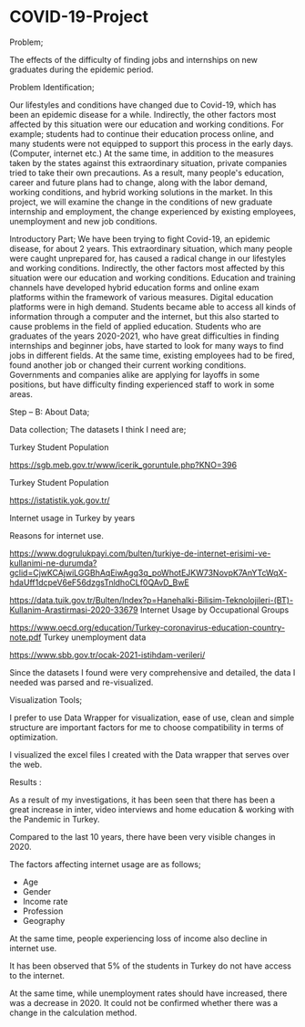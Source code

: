 # COVID-19-Project

Problem;

 The effects of the difficulty of finding jobs and internships on new graduates during the epidemic period.


Problem Identification;


Our lifestyles and conditions have changed due to Covid-19, which has been an epidemic disease for a while. Indirectly, the other factors most affected by this situation were our education and working conditions.
For example; students had to continue their education process online, and many students were not equipped to support this process in the early days. (Computer, internet etc.)
At the same time, in addition to the measures taken by the states against this extraordinary situation, private companies tried to take their own precautions.
As a result, many people's education, career and future plans had to change, along with the labor demand, working conditions, and hybrid working solutions in the market.
In this project, we will examine the change in the conditions of new graduate internship and employment, the change experienced by existing employees, unemployment and new job conditions.


Introductory Part;
We have been trying to fight Covid-19, an epidemic disease, for about 2 years. This extraordinary situation, which many people were caught unprepared for, has caused a radical change in our lifestyles and working conditions. Indirectly, the other factors most affected by this situation were our education and working conditions.
Education and training channels have developed hybrid education forms and online exam platforms within the framework of various measures. Digital education platforms were in high demand. Students became able to access all kinds of information through a computer and the internet, but this also started to cause problems in the field of applied education.
Students who are graduates of the years 2020-2021, who have great difficulties in finding internships and beginner jobs, have started to look for many ways to find jobs in different fields.
At the same time, existing employees had to be fired, found another job or changed their current working conditions.
Governments and companies alike are applying for layoffs in some positions, but have difficulty finding experienced staff to work in some areas.




Step – B: About Data;


Data collection;
The datasets I think I need are;

Turkey Student Population

https://sgb.meb.gov.tr/www/icerik_goruntule.php?KNO=396

Turkey Student Population

https://istatistik.yok.gov.tr/

Internet usage in Turkey by years

Reasons for internet use.

https://www.dogrulukpayi.com/bulten/turkiye-de-internet-erisimi-ve-kullanimi-ne-durumda?gclid=CjwKCAjwiLGGBhAqEiwAgq3q_poWhotEJKW73NovpK7AnYTcWqX-hdaUff1dcpeV6eF56dzgsTnldhoCLf0QAvD_BwE

https://data.tuik.gov.tr/Bulten/Index?p=Hanehalki-Bilisim-Teknolojileri-(BT)-Kullanim-Arastirmasi-2020-33679
Internet Usage by Occupational Groups

https://www.oecd.org/education/Turkey-coronavirus-education-country-note.pdf
Turkey unemployment data

https://www.sbb.gov.tr/ocak-2021-istihdam-verileri/

Since the datasets I found were very comprehensive and detailed, the data I needed was parsed and re-visualized.

Visualization Tools;

I prefer to use Data Wrapper for visualization, ease of use, clean and simple structure are important factors for me to choose compatibility in terms of optimization.

I visualized the excel files I created with the Data wrapper that serves over the web.


Results :

As a result of my investigations, it has been seen that there has been a great increase in inter, video interviews and home education & working with the Pandemic in Turkey.

Compared to the last 10 years, there have been very visible changes in 2020.

The factors affecting internet usage are as follows;
- Age
- Gender
- Income rate
- Profession
- Geography

At the same time, people experiencing loss of income also decline in internet use.

It has been observed that 5% of the students in Turkey do not have access to the internet.

At the same time, while unemployment rates should have increased, there was a decrease in 2020. It could not be confirmed whether there was a change in the calculation method.

